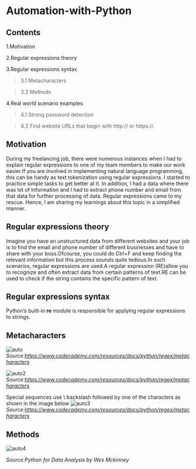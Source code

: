 # Automation-with-Python

## Contents
1.Motivation

2.Regular expressions theory
 
3.Regular expressions syntax
 
   
   >3.1 Metacharacters
  
   >3.2 Methods
  
4.Real world scenario examples
 
  >4.1 Strong password detection
  
  >4.2 Find website URLs that begin with http:// or https://.

## Motivation
During my freelancing job, there were numerous instances when I had to explain regular expressions to one of my team members to make our work easier.If you are involved in implementing natural language programming, this can be handy as text tokenization using regular expressions. I started to practice simple tasks to get better at it. In addition, I had a data where there was lot of information and I had to extract phone number and email from that data for further processing of data. Regular expressions came to my rescue. Hence, I am sharing my learnings about this topic in a simplified manner.

## Regular expressions theory
Imagine you have an unstructured data from different websites and your job is to find the email and phone number of different businesses and have to share with your boss.Ofcourse, you could do Ctrl+F and keep finding the relevant information but this process sounds quite tedious.In such scenarios, regular expressions are used.A regular expression (RE)allow you to recognize and often extract data from certain patterns of text.RE can be used to check if the string contains the specific pattern of text.

## Regular expressions syntax
Python’s built-in **re** module is responsible for applying regular expressions to strings.

## Metacharacters
![auto](https://user-images.githubusercontent.com/12171326/218261117-57432ebe-d2e0-4b0f-9e5a-f2bb63aeb6a1.JPG)
*Source:https://www.codecademy.com/resources/docs/python/regex/metacharacters*

![auto2](https://user-images.githubusercontent.com/12171326/218261357-40488d32-aaa3-4829-9df1-b1a342ac2aeb.JPG)
*Source:https://www.codecademy.com/resources/docs/python/regex/metacharacters*

Special sequences use \ backslash followed by one of the characters as shown in the image below
![auto3](https://user-images.githubusercontent.com/12171326/218261645-6e9da1bf-07f4-4a13-9db3-713e6a264f69.JPG)
*Source:https://www.codecademy.com/resources/docs/python/regex/metacharacters*

## Methods
![auto4](https://user-images.githubusercontent.com/12171326/218261827-ae929bfb-e41a-4a1a-a255-7541d3b00e97.JPG)

*Source:Python for Data Analysis by Wes Mckinney*



